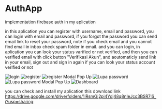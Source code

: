 # AuthApp
implementation firebase auth in my aplication

in this aplication you can register with username, email and password, you can login with email and password, if you forgot the password you can send email link to reset your password, note if you check email and you cannot find email in inbox check spam folder in email. and you can login, in aplication you can look your status varified or not verified, and then you can verified email with click button "Verifikasi Akun", and aoutomaticly send link in your email, sign out and sign in again if you can look your status account verified or not

![login](https://user-images.githubusercontent.com/111865104/190932141-fc9af6fb-5bd5-40de-a259-ff66869113cf.png)
![register](https://user-images.githubusercontent.com/111865104/190932107-bc96fce7-7593-458f-aac6-39e8614005a8.png)
![register Modal Pop Up](https://user-images.githubusercontent.com/111865104/190932106-e500cc8f-e344-407f-a0ac-a9d7226a79b6.png)
![Lupa password](https://user-images.githubusercontent.com/111865104/190932105-8ce23a36-4ca3-4ccb-a712-d94b9243279e.png)
![Lupa password  Modal Pop Up](https://user-images.githubusercontent.com/111865104/190932104-46271904-ae1e-4e29-b394-0110ec135ecd.png)
![Dashboard](https://user-images.githubusercontent.com/111865104/190932108-96ce993d-7daa-495d-b66e-9e56a8f7a312.png)

you can check and install my aplication this download link
https://drive.google.com/drive/folders/1iRsmGj2pi4Ydj48q8nIeJcc3BSR7lS_i?usp=sharing
